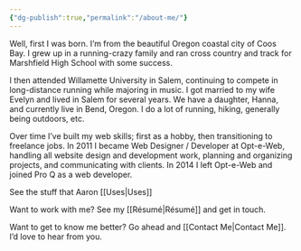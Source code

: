 ```yaml
---
{"dg-publish":true,"permalink":"/about-me/"}
---
```



Well, first I was born. I’m from the beautiful Oregon coastal city of Coos Bay. I grew up in a running-crazy family and ran cross country and track for Marshfield High School with some success.

I then attended Willamette University in Salem, continuing to compete in long-distance running while majoring in music. I got married to my wife Evelyn and lived in Salem for several years. We have a daughter, Hanna, and currently live in Bend, Oregon. I do a lot of running, hiking, generally being outdoors, etc.

Over time I’ve built my web skills; first as a hobby, then transitioning to freelance jobs. In 2011 I became Web Designer / Developer at Opt-e-Web, handling all website design and development work, planning and organizing projects, and communicating with clients. In 2014 I left Opt-e-Web and joined Pro Q as a web developer.

See the stuff that Aaron [[Uses\|Uses]]

Want to work with me? See my [[Résumé\|Résumé]] and get in touch.

Want to get to know me better? Go ahead and [[Contact Me\|Contact Me]]. I’d love to hear from you.

